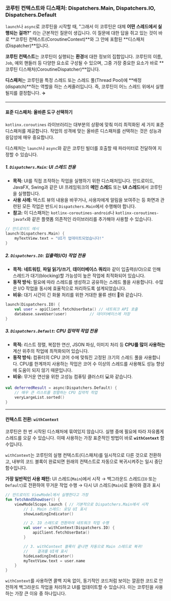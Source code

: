 ### 코루틴 컨텍스트와 디스패처: Dispatchers.Main, Dispatchers.IO, Dispatchers.Default

`launch`나 `async`로 코루틴을 시작할 때, "그래서 이 코루틴은 대체 **어떤 스레드에서 실행되는 걸까?**" 라는 근본적인 질문이 생깁니다. 이 질문에 대한 답을 쥐고 있는 것이 바로 \*\*코루틴 컨텍스트(CoroutineContext)\*\*와 그 안에 포함된 \*\*디스패처(Dispatcher)\*\*입니다.

**코루틴 컨텍스트**는 코루틴이 실행되는 **환경**에 대한 정보의 집합입니다. 코루틴의 이름, `Job`, 예외 핸들러 등 다양한 요소로 구성될 수 있으며, 그중 가장 중요한 요소가 바로 \*\*코루틴 디스패처(CoroutineDispatcher)\*\*입니다.

**디스패처**는 코루틴을 특정 스레드 또는 스레드 풀(Thread Pool)에 \*\*배정(dispatch)\*\*하는 역할을 하는 스케줄러입니다. 즉, 코루틴이 어느 스레드 위에서 실행될지를 결정합니다. ✈️

-----

#### 표준 디스패처: 올바른 도구 선택하기

`kotlinx.coroutines` 라이브러리는 대부분의 상황에 맞춰 미리 최적화된 세 가지 표준 디스패처를 제공합니다. 작업의 성격에 맞는 올바른 디스패처를 선택하는 것은 성능과 응답성에 매우 중요합니다.

디스패처는 `launch`나 `async`와 같은 코루틴 빌더를 호출할 때 파라미터로 전달하여 지정할 수 있습니다.

##### 1\. `Dispatchers.Main`: UI 스레드 전용

  * **목적:** UI를 직접 조작하는 작업을 실행하기 위한 디스패처입니다. 안드로이드, JavaFX, Swing과 같은 UI 프레임워크의 **메인 스레드** 또는 **UI 스레드**에서 코루틴을 실행합니다.
  * **사용 사례:** 텍스트 뷰의 내용을 바꾸거나, 사용자에게 알림을 보여주는 등 화면과 관련된 모든 작업은 반드시 `Dispatchers.Main`에서 수행해야 합니다.
  * **참고:** 이 디스패처는 `kotlinx-coroutines-android`나 `kotlinx-coroutines-javafx`와 같은 플랫폼 의존적인 라이브러리를 추가해야 사용할 수 있습니다.

<!-- end list -->

```kotlin
// 안드로이드 예시
launch(Dispatchers.Main) {
    myTextView.text = "UI가 업데이트되었습니다!"
}
```

##### 2\. `Dispatchers.IO`: 입출력(I/O) 작업 전용

  * **목적:** **네트워킹**, **파일 읽기/쓰기**, **데이터베이스 쿼리**와 같이 입출력(I/O)으로 인해 스레드가 대기(blocking)할 가능성이 높은 작업에 최적화되어 있습니다.
  * **동작 방식:** 필요에 따라 스레드를 생성하고 공유하는 스레드 풀을 사용합니다. 수많은 I/O 작업을 동시에 효율적으로 처리하도록 설계되었습니다.
  * **비유:** 대기 시간이 긴 화물 처리를 위한 거대한 물류 센터 🚚와 같습니다.

<!-- end list -->

```kotlin
launch(Dispatchers.IO) {
    val user = apiClient.fetchUserData() // 네트워크 API 호출
    database.saveUser(user)          // 데이터베이스에 저장
}
```

##### 3\. `Dispatchers.Default`: CPU 집약적 작업 전용

  * **목적:** 리스트 정렬, 복잡한 연산, JSON 파싱, 이미지 처리 등 **CPU를 많이 사용하는** 계산 위주의 작업에 최적화되어 있습니다.
  * **동작 방식:** 컴퓨터의 CPU 코어 수에 맞춰진 고정된 크기의 스레드 풀을 사용합니다. CPU를 한계까지 사용하는 작업은 코어 수 이상의 스레드를 사용해도 성능 향상에 도움이 되지 않기 때문입니다.
  * **비유:** 무거운 연산을 위한 고성능 컴퓨팅 클러스터 💻와 같습니다.

<!-- end list -->

```kotlin
val deferredResult = async(Dispatchers.Default) {
    // 매우 큰 리스트를 정렬하는 CPU 집약적 작업
    veryLargeList.sorted()
}
```

-----

#### 컨텍스트 전환: `withContext`

코루틴은 한 번 시작된 디스패처에 묶여있지 않습니다. 실행 중에 필요에 따라 자유롭게 스레드를 오갈 수 있습니다. 이때 사용하는 가장 표준적인 방법이 바로 **`withContext`** 함수입니다.

`withContext`는 코루틴의 실행 컨텍스트(디스패처)를 일시적으로 다른 것으로 전환하고, 내부의 코드 블록이 완료되면 원래의 컨텍스트로 자동으로 복귀시켜주는 일시 중단 함수입니다.

**가장 일반적인 사용 패턴:**
UI 스레드(`Main`)에서 시작 → 백그라운드 스레드(`IO` 또는 `Default`)로 전환하여 무거운 작업 수행 → 다시 UI 스레드(`Main`)로 돌아와 결과 표시

```kotlin
// 안드로이드 ViewModel에서 실행한다고 가정
fun fetchAndShowUser() {
    viewModelScope.launch { // 기본적으로 Dispatchers.Main에서 시작
        // 1. Main 스레드: 로딩 UI 표시
        showLoadingIndicator()

        // 2. IO 스레드로 전환하여 네트워크 작업 수행
        val user = withContext(Dispatchers.IO) {
            apiClient.fetchUserData()
        }

        // 3. withContext 블록이 끝나면 자동으로 Main 스레드로 복귀!
        //    결과를 UI에 표시
        hideLoadingIndicator()
        myTextView.text = user.name
    }
}
```

`withContext`를 사용하면 콜백 지옥 없이, 동기적인 코드처럼 보이는 깔끔한 코드로 안전하게 백그라운드 작업을 처리하고 UI를 업데이트할 수 있습니다. 이는 코루틴을 사용하는 가장 큰 이유 중 하나입니다.